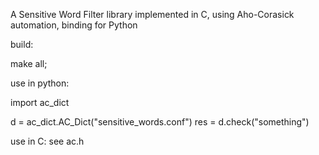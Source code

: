 
A Sensitive Word Filter library implemented in C, using Aho-Corasick automation, binding for Python 


build:

 make all;

use in python:
 
 import ac_dict
 
 d = ac_dict.AC_Dict("sensitive_words.conf")
 res = d.check("something")


use in C:
 see ac.h
